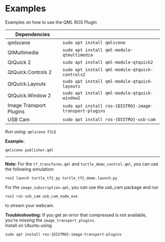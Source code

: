 # Examples
Examples on how to use the QML ROS Plugin

| Dependencies            |                                                         |
|-------------------------|---------------------------------------------------------|
| qmlscene                | `sudo apt install qmlscene`                             |
| QtMultimedia            | `sudo apt install qml-module-qtmultimedia`              |
| QtQuick 2               | `sudo apt install qml-module-qtquick2`                  |
| QtQuick.Controls 2      | `sudo apt install qml-module-qtquick-controls2`         |
| QtQuick.Layouts         | `sudo apt install qml-module-qtquick-layouts`           |
| QtQuick.Window 2        | `sudo apt install qml-module-qtquick-window2`           |
 | Image Transport Plugins | `sudo apt install ros-{DISTRO}-image-transport-plugins` |
 | USB Cam                 | `sudo apt install ros-{DISTRO}-usb-cam`                 |

Run using: `qmlscene FILE`

**Example:**
```
qmlscene publisher.qml
```
----------
**Note:**
For the `tf_transforms.qml` and `turtle_demo_control.qml`, you can use the following simulation:
```
ros2 launch turtle_tf2_py turtle_tf2_demo.launch.py
```


For the `image_subscription.qml`, you can use the usb_cam package and run
```
ros2 run usb_cam usb_cam_node_exe
```
to stream your webcam.

**Troubleshooting:** If you get an error that compressed is not available, you're missing the `image_transport_plugins`.   
Install on Ubuntu using
```
sudo apt install ros-{DISTRO}-image-transport-plugins
```
